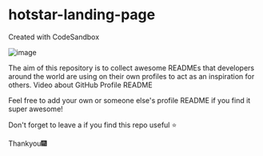 # hotstar-landing-page
Created with CodeSandbox





![image](https://user-images.githubusercontent.com/105142693/185400049-922f799e-a2e8-4bfe-9c90-561fcde8fc60.png)




The aim of this repository is to collect awesome READMEs that developers around the world are using on their own profiles to act as an inspiration for others. Video about GitHub Profile README

Feel free to add your own or someone else's profile README if you find it super awesome!

Don't forget to leave a if you find this repo useful ⭐

Thankyou🎆
